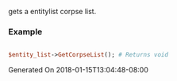 gets a entitylist corpse list.
### Example

```perl

$entity_list->GetCorpseList(); # Returns void
```


Generated On 2018-01-15T13:04:48-08:00